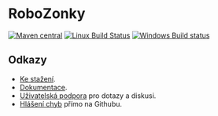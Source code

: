 # RoboZonky

[![Maven central](https://maven-badges.herokuapp.com/maven-central/com.github.robozonky/robozonky/badge.svg)](http://search.maven.org/#search|ga|1|robozonky-)
[![Linux Build Status](https://travis-ci.org/RoboZonky/robozonky.svg)](https://travis-ci.org/RoboZonky/robozonky)
[![Windows Build status](https://ci.appveyor.com/api/projects/status/o6983h25auupkt0p?svg=true)](https://ci.appveyor.com/project/triceo/robozonky-8acvb)

## Odkazy

* [Ke stažení](http://www.robozonky.cz).
* [Dokumentace](https://github.com/RoboZonky/robozonky/wiki).
* [Uživatelská podpora](https://groups.google.com/forum/#!forum/robozonky-users) pro dotazy a diskusi.
* [Hlášení chyb](https://github.com/RoboZonky/robozonky/issues) přímo na Githubu.
